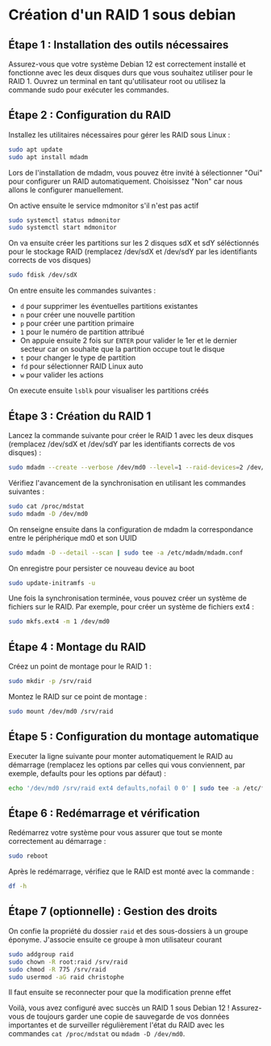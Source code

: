 # Création d'un RAID 1 sous debian

## Étape 1 : Installation des outils nécessaires

Assurez-vous que votre système Debian 12 est correctement installé et fonctionne avec les deux disques durs que vous souhaitez utiliser pour le RAID 1.
Ouvrez un terminal en tant qu'utilisateur root ou utilisez la commande sudo pour exécuter les commandes.

## Étape 2 : Configuration du RAID

Installez les utilitaires nécessaires pour gérer les RAID sous Linux :

```bash
sudo apt update
sudo apt install mdadm
```

Lors de l'installation de mdadm, vous pouvez être invité à sélectionner "Oui" pour configurer un RAID automatiquement. Choisissez "Non" car nous allons le configurer manuellement.

On active ensuite le service mdmonitor s'il n'est pas actif
```bash
sudo systemctl status mdmonitor
sudo systemctl start mdmonitor
```

On va ensuite créer les partitions sur les 2 disques sdX et sdY séléctionnés pour le stockage RAID (remplacez /dev/sdX et /dev/sdY par les identifiants corrects de vos disques)
```bash
sudo fdisk /dev/sdX
```

On entre ensuite les commandes suivantes :
- `d` pour supprimer les éventuelles partitions existantes
- `n` pour créer une nouvelle partition
- `p` pour créer une partition primaire
- `1` pour le numéro de partition attribué
- On appuie ensuite 2 fois sur `ENTER` pour valider le 1er et le dernier secteur car on souhaite que la partition occupe tout le disque
- `t` pour changer le type de partition
- `fd` pour sélectionner RAID Linux auto
- `w` pour valider les actions

On execute ensuite `lsblk` pour visualiser les partitions créés

## Étape 3 : Création du RAID 1

Lancez la commande suivante pour créer le RAID 1 avec les deux disques (remplacez /dev/sdX et /dev/sdY par les identifiants corrects de vos disques) :

```bash
sudo mdadm --create --verbose /dev/md0 --level=1 --raid-devices=2 /dev/sdX1 /dev/sdY1
```

Vérifiez l'avancement de la synchronisation en utilisant les commandes suivantes :

```bash
sudo cat /proc/mdstat
sudo mdadm -D /dev/md0
```

On renseigne ensuite dans la configuration de mdadm la correspondance entre le périphérique md0 et son UUID

```bash
sudo mdadm -D --detail --scan | sudo tee -a /etc/mdadm/mdadm.conf
```

On enregistre pour persister ce nouveau device au boot
```bash
sudo update-initramfs -u
```

Une fois la synchronisation terminée, vous pouvez créer un système de fichiers sur le RAID. Par exemple, pour créer un système de fichiers ext4 :

```bash
sudo mkfs.ext4 -m 1 /dev/md0
```

## Étape 4 : Montage du RAID

Créez un point de montage pour le RAID 1 :

```bash
sudo mkdir -p /srv/raid
```

Montez le RAID sur ce point de montage :
```bash
sudo mount /dev/md0 /srv/raid
```

## Étape 5 : Configuration du montage automatique

Executer la ligne suivante pour monter automatiquement le RAID au démarrage (remplacez les options par celles qui vous conviennent, par exemple, defaults pour les options par défaut) :
```bash
echo '/dev/md0 /srv/raid ext4 defaults,nofail 0 0' | sudo tee -a /etc/fstab
```

## Étape 6 : Redémarrage et vérification

Redémarrez votre système pour vous assurer que tout se monte correctement au démarrage :
```bash
sudo reboot
```

Après le redémarrage, vérifiez que le RAID est monté avec la commande :
```bash
df -h
```

## Étape 7 (optionnelle) : Gestion des droits

On confie la propriété du dossier `raid` et des sous-dossiers à un groupe éponyme. J'associe ensuite ce groupe à mon utilisateur courant

```bash
sudo addgroup raid
sudo chown -R root:raid /srv/raid
sudo chmod -R 775 /srv/raid
sudo usermod -aG raid christophe
```

Il faut ensuite se reconnecter pour que la modification prenne effet

Voilà, vous avez configuré avec succès un RAID 1 sous Debian 12 ! Assurez-vous de toujours garder une copie de sauvegarde de vos données importantes et de surveiller régulièrement l'état du RAID avec les commandes `cat /proc/mdstat` ou `mdadm -D /dev/md0`.